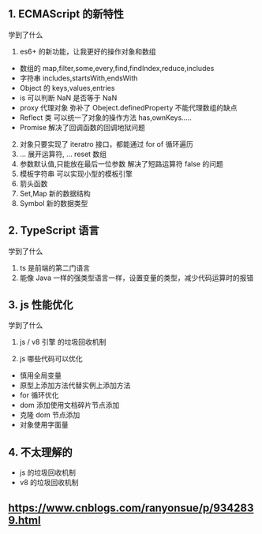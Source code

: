 ## 1. ECMAScript 的新特性

学到了什么

1. es6+ 的新功能，让我更好的操作对象和数组

- 数组的 map,filter,some,every,find,findIndex,reduce,includes
- 字符串 includes,startsWith,endsWith
- Object 的 keys,values,entries
- is 可以判断 NaN 是否等于 NaN
- proxy 代理对象 弥补了 Obeject.definedProperty 不能代理数组的缺点
- Reflect 类 可以统一了对象的操作方法 has,ownKeys.....
- Promise 解决了回调函数的回调地狱问题

2. 对象只要实现了 iteratro 接口，都能通过 for of 循环遍历
3. ... 展开运算符, ... reset 数组
4. 参数默认值,只能放在最后一位参数 解决了短路运算符 false 的问题
5. 模板字符串 可以实现小型的模板引擎
6. 箭头函数
7. Set,Map 新的数据结构
8. Symbol 新的数据类型

## 2. TypeScript 语言

学到了什么

1. ts 是前端的第二门语言
2. 能像 Java 一样的强类型语言一样，设置变量的类型，减少代码运算时的报错

## 3. js 性能优化

学到了什么

1. js / v8 引擎 的垃圾回收机制

2. js 哪些代码可以优化

- 慎用全局变量
- 原型上添加方法代替实例上添加方法
- for 循环优化
- dom 添加使用文档碎片节点添加
- 克隆 dom 节点添加
- 对象使用字面量

## 4. 不太理解的

- js 的垃圾回收机制
- v8 的垃圾回收机制

## https://www.cnblogs.com/ranyonsue/p/9342839.html

